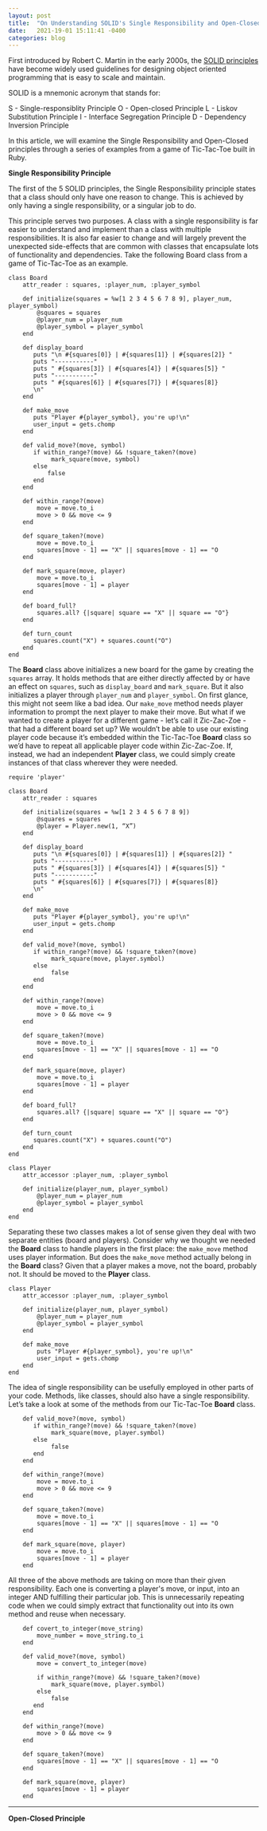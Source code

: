```yaml
---
layout: post
title:  "On Understanding SOLID's Single Responsibility and Open-Closed Principles"
date:   2021-19-01 15:11:41 -0400
categories: blog
---
```


First introduced by Robert C. Martin in the early 2000s, the [SOLID principles](https://en.wikipedia.org/wiki/SOLID) have become widely used guidelines for designing object oriented programming that is easy to scale and maintain. 

SOLID is a mnemonic acronym that stands for: 

S - Single-responsiblity Principle
O - Open-closed Principle
L - Liskov Substitution Principle
I - Interface Segregation Principle
D - Dependency Inversion Principle

In this article, we will examine the Single Responsibility and Open-Closed principles through a series of examples from a game of Tic-Tac-Toe built in Ruby. 

**Single Responsibility Principle**

The first of the 5 SOLID principles, the Single Responsibility principle states that a class should only have one reason to change. This is achieved by only having a single responsibility, or a singular job to do. 

This principle serves two purposes. A class with a single responsibility is far easier to understand and implement than a class with multiple responsibilities. It is also far easier to change and will largely prevent the unexpected side-effects that are common with classes that encapsulate lots of functionality and dependencies. Take the following Board class from a game of Tic-Tac-Toe as an example. 

```
class Board
    attr_reader : squares, :player_num, :player_symbol
    
    def initialize(squares = %w[1 2 3 4 5 6 7 8 9], player_num, player_symbol)
        @squares = squares
	    @player_num = player_num
        @player_symbol = player_symbol
    end
    
    def display_board
       puts "\n #{squares[0]} | #{squares[1]} | #{squares[2]} "
       puts "-----------"
       puts " #{squares[3]} | #{squares[4]} | #{squares[5]} "
       puts "-----------"
       puts " #{squares[6]} | #{squares[7]} | #{squares[8]}
       \n"
    end

    def make_move
       puts "Player #{player_symbol}, you're up!\n"
       user_input = gets.chomp
    end

    def valid_move?(move, symbol)
       if within_range?(move) && !square_taken?(move)
		    mark_square(move, symbol)
       else
           false
       end
    end

    def within_range?(move)
        move = move.to_i
        move > 0 && move <= 9
    end

    def square_taken?(move)
        move = move.to_i
        squares[move - 1] == "X" || squares[move - 1] == "O
    end

    def mark_square(move, player)
        move = move.to_i
        squares[move - 1] = player
    end
    
    def board_full?
        squares.all? {|square| square == "X" || square == "O"}
    end
    
    def turn_count
       squares.count("X") + squares.count("O")
    end
end
```

The **Board** class above initializes a new board for the game by creating the `squares` array. It holds methods that are either directly affected by or have an effect on `squares`, such as `display_board` and `mark_square`. But it also initializes a player through `player_num` and `player_symbol`. On first glance, this might not seem like a bad idea. Our `make_move` method needs player information to prompt the next player to make their move. But what if we wanted to create a player for a different game - let’s call it Zic-Zac-Zoe - that had a different board set up? We wouldn’t be able to use our existing player code because it’s embedded within the Tic-Tac-Toe **Board** class so we’d have to repeat all applicable player code within Zic-Zac-Zoe. If, instead, we had an independent **Player** class, we could simply create instances of that class wherever they were needed.

```
require 'player'

class Board
    attr_reader : squares
    
    def initialize(squares = %w[1 2 3 4 5 6 7 8 9])
        @squares = squares
        @player = Player.new(1, “X”)
    end
    
    def display_board
       puts "\n #{squares[0]} | #{squares[1]} | #{squares[2]} "
       puts "-----------"
       puts " #{squares[3]} | #{squares[4]} | #{squares[5]} "
       puts "-----------"
       puts " #{squares[6]} | #{squares[7]} | #{squares[8]}
       \n"
    end

    def make_move
       puts "Player #{player_symbol}, you're up!\n"
       user_input = gets.chomp
    end

    def valid_move?(move, symbol)
       if within_range?(move) && !square_taken?(move)
            mark_square(move, player.symbol)
       else
            false
       end
    end

    def within_range?(move)
        move = move.to_i
        move > 0 && move <= 9
    end

    def square_taken?(move)
        move = move.to_i
        squares[move - 1] == "X" || squares[move - 1] == "O
    end

    def mark_square(move, player)
        move = move.to_i
        squares[move - 1] = player
    end
    
    def board_full?
        squares.all? {|square| square == "X" || square == "O"}
    end
    
    def turn_count
       squares.count("X") + squares.count("O")
    end
end
```

```
class Player
    attr_accessor :player_num, :player_symbol
    
    def initialize(player_num, player_symbol)
        @player_num = player_num
        @player_symbol = player_symbol
    end
end
```

Separating these two classes makes a lot of sense given they deal with two separate entities (board and players). Consider why we thought we needed the **Board** class to handle players in the first place: the `make_move` method uses player information. But does the `make_move` method actually belong in the **Board** class? Given that a player makes a move, not the board, probably not. It should be moved to the **Player** class.

```
class Player
    attr_accessor :player_num, :player_symbol
    
    def initialize(player_num, player_symbol)
        @player_num = player_num
        @player_symbol = player_symbol
    end

    def make_move
        puts "Player #{player_symbol}, you're up!\n"
        user_input = gets.chomp
    end
end
```
The idea of single responsibility can be usefully employed in other parts of your code. Methods, like classes, should also have a single responsibility.  Let’s take a look at some of the methods from our  Tic-Tac-Toe **Board** class. 

```
    def valid_move?(move, symbol)
       if within_range?(move) && !square_taken?(move)
            mark_square(move, player.symbol)
       else
            false
       end
    end

    def within_range?(move)
        move = move.to_i
        move > 0 && move <= 9
    end

    def square_taken?(move)
        move = move.to_i
        squares[move - 1] == "X" || squares[move - 1] == "O
    end

    def mark_square(move, player)
        move = move.to_i
        squares[move - 1] = player
    end
```

All three of the above methods are taking on more than their given responsibility. Each one is converting a player's move, or input, into an integer AND fulfilling their particular job. This is unnecessarily repeating code when we could simply extract that functionality out into its own method and reuse when necessary. 

```
    def covert_to_integer(move_string)
        move_number = move_string.to_i
    end

    def valid_move?(move, symbol)
        move = convert_to_integer(move)

        if within_range?(move) && !square_taken?(move)
            mark_square(move, player.symbol)
        else
            false
       end
    end

    def within_range?(move)
        move > 0 && move <= 9
    end

    def square_taken?(move)
        squares[move - 1] == "X" || squares[move - 1] == "O
    end

    def mark_square(move, player)
        squares[move - 1] = player
    end
```
***

**Open-Closed Principle**
